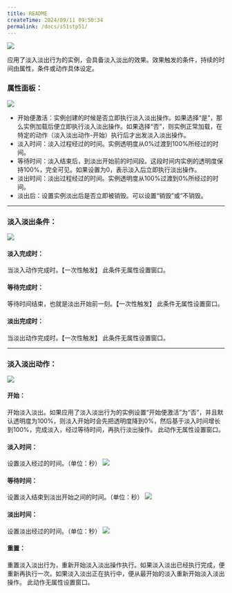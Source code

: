 ```yaml
---
title: README
createTime: 2024/09/11 09:50:34
permalink: /docs/s51stp51/
---
```

![](564d7fa027576.png)

应用了淡入淡出行为的实例，会具备淡入淡出的效果。效果触发的条件，持续的时间由属性，条件或动作具体设定。

### 属性面板：
![](5636d3e3875b2.png)
- 开始便激活：实例创建的时候是否立即执行淡入淡出操作。如果选择“是”，那么实例加载后便立即执行淡入淡出操作。如果选择“否”，则实例正常加载，在特定的动作（淡入淡出动作-开始）执行后才出发淡入淡出操作。
- 淡入时间：淡入过程经过的时间。实例透明度从0%过渡到100%所经过的时间。
- 等待时间：淡入结束后，到淡出开始前的时间段。这段时间内实例的透明度保持100%，完全可见。如果设置为0，表示淡入后立即执行淡出操作。
- 淡出时间：淡出过程经过的时间。实例透明度从100%过渡到0%所经过的时间。
- 淡出后：设置实例淡出后是否立即被销毁。可以设置“销毁”或“不销毁。

------------

### 淡入淡出条件：
![](5636d3e39cfa7.png)
#### 淡入完成时：
当淡入动作完成时。【一次性触发】
此条件无属性设置窗口。
#### 等待完成时：
等待时间结束，也就是淡出开始前一刻。【一次性触发】
此条件无属性设置窗口。
#### 淡出完成时：
当淡出动作完成时。【一次性触发】
此条件无属性设置窗口。

------------

### 淡入淡出动作：
![](5636d3e339922.png)
#### 开始：
开始淡入淡出。如果应用了淡入淡出行为的实例设置“开始便激活”为“否”，并且默认透明度为100%，则淡入开始时会先把透明度降到0%，然后基于淡入时间增长到100%，完成淡入，经过等待时间，再执行淡出操作。
此动作无属性设置窗口。
#### 淡入时间：
设置淡入经过的时间。（单位：秒）
![](5636d3e356adf.png)
#### 等待时间：
设置淡入结束到淡出开始之间的时间。（单位：秒）
![](5636d3e36ba8e.png)
#### 淡出时间：
设置淡出经过的时间。（单位：秒）
![](5636d3e3256e0.png)
#### 重置：
重置淡入淡出行为，重新开始淡入淡出操作执行。如果淡入淡出已经执行完成，便重新再执行一次。如果淡入淡出正在执行中，便从最开始的淡入重新开始淡入淡出操作。
此动作无属性设置窗口。